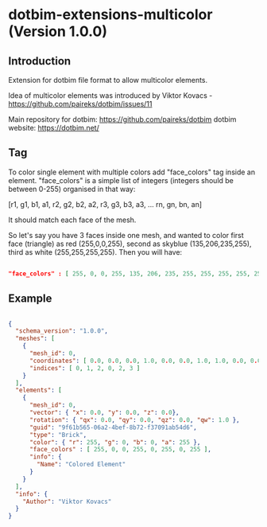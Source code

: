 # dotbim-extensions-multicolor (Version 1.0.0)

## Introduction

Extension for dotbim file format to allow multicolor elements.

Idea of multicolor elements was introduced by Viktor Kovacs - https://github.com/paireks/dotbim/issues/11

Main repository for dotbim: https://github.com/paireks/dotbim
dotbim website: https://dotbim.net/

## Tag

To color single element with multiple colors add "face_colors" tag inside an element.
"face_colors" is a simple list of integers (integers should be between 0-255) organised in that way:

[r1, g1, b1, a1, r2, g2, b2, a2, r3, g3, b3, a3, ... rn, gn, bn, an]

It should match each face of the mesh.

So let's say you have 3 faces inside one mesh, and wanted to color first face (triangle) as red (255,0,0,255), second as skyblue (135,206,235,255), third as white (255,255,255,255).
Then you will have:

```json

"face_colors" : [ 255, 0, 0, 255, 135, 206, 235, 255, 255, 255, 255, 255 ]

```

## Example

```json

{
  "schema_version": "1.0.0",
  "meshes": [
    {
      "mesh_id": 0,
      "coordinates": [ 0.0, 0.0, 0.0, 1.0, 0.0, 0.0, 1.0, 1.0, 0.0, 0.0, 1.0, 0.0 ],
      "indices": [ 0, 1, 2, 0, 2, 3 ]
    }
  ],
  "elements": [
    {
      "mesh_id": 0,
      "vector": { "x": 0.0, "y": 0.0, "z": 0.0},
      "rotation": { "qx": 0.0, "qy": 0.0, "qz": 0.0, "qw": 1.0 },
      "guid": "9f61b565-06a2-4bef-8b72-f37091ab54d6",
      "type": "Brick",
      "color": { "r": 255, "g": 0, "b": 0, "a": 255 },
      "face_colors" : [ 255, 0, 0, 255, 0, 255, 0, 255 ],
      "info": {
        "Name": "Colored Element"
      }
    }
  ],
  "info": {
    "Author": "Viktor Kovacs"
  }
}

```
